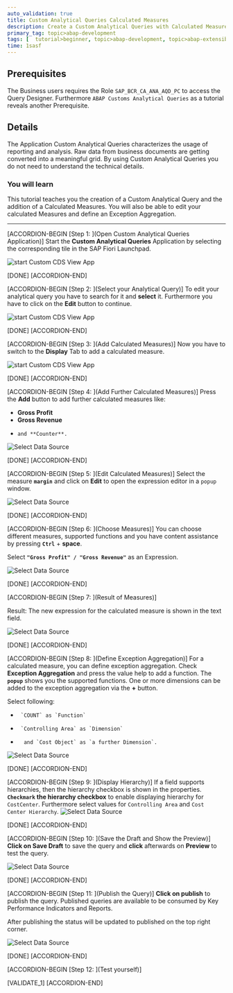 ```yaml
---
auto_validation: true
title: Custom Analytical Queries Calculated Measures
description: Create a Custom Analytical Queries with Calculated Measures.
primary_tag: topic>abap-development
tags: [  tutorial>beginner, topic>abap-development, topic>abap-extensibility ]
time: 1sasf
---
```


## Prerequisites  
The Business users requires the Role `SAP_BCR_CA_ANA_AQD_PC` to access the Query Designer.
Furthermore `ABAP Customs Analytical Queries` as a tutorial reveals another Prerequisite.

## Details
The Application Custom Analytical Queries characterizes the usage of reporting and analysis.
Raw data from business documents are getting converted into a meaningful grid.
By using Custom Analytical Queries you do not need to understand the technical details.

### You will learn  
This tutorial teaches you the creation of a Custom Analytical Query and the addition of a Calculated Measures. You will also be able to edit your calculated Measures and define an Exception Aggregation.

---
[ACCORDION-BEGIN [Step 1: ](Open Custom Analytical Queries Application)]
Start the **Custom Analytical Queries** Application by selecting the corresponding tile in the SAP Fiori Launchpad.

![start Custom CDS View App](FLP.png)

[DONE]
[ACCORDION-END]

[ACCORDION-BEGIN [Step 2: ](Select your Analytical Query)]
To edit your analytical query you have to search for it and **select** it.
Furthermore you have to click on the **Edit** button to continue.

![start Custom CDS View App](select.png)

[DONE]
[ACCORDION-END]

[ACCORDION-BEGIN [Step 3: ](Add Calculated Measures)]
Now you have to switch to the **Display** Tab to add a calculated measure.

![start Custom CDS View App](calculated-measures.png)

[DONE]
[ACCORDION-END]

[ACCORDION-BEGIN [Step 4: ](Add Further Calculated Measures)]
Press the **Add** button to add further calculated measures like:

-    **Gross Profit**
-    **Gross Revenue**
-     and **Counter**.

![Select Data Source](further-measures.png)

[DONE]
[ACCORDION-END]

[ACCORDION-BEGIN [Step 5: ](Edit Calculated Measures)]
Select the measure **`margin`** and click on **Edit** to open the expression editor in a `popup` window.

![Select Data Source](calculated-measures2.png)

[DONE]
[ACCORDION-END]

[ACCORDION-BEGIN [Step 6: ](Choose Measures)]
You can choose different measures, supported functions and you have content assistance by pressing **`Ctrl`** + **space**.

Select **`"Gross Profit" / "Gross Revenue"`** as an Expression.

![Select Data Source](calculated-measures3.png)

[DONE]
[ACCORDION-END]

[ACCORDION-BEGIN [Step 7: ](Result of Measures)]

Result:
The new expression for the calculated measure is shown in the text field.

![Select Data Source](calculated-measures4.png)

[DONE]
[ACCORDION-END]

[ACCORDION-BEGIN [Step 8: ](Define Exception Aggregation)]
For a calculated measure, you can define exception aggregation. Check **Exception Aggregation** and press the value help to add a function. The **`popup`** shows you the supported functions. One or more dimensions can be added to the exception aggregation via the **+** button.

Select following:

-      `COUNT` as `Function`
-      `Controlling Area` as `Dimension`
-       and `Cost Object` as `a further Dimension`.

![Select Data Source](calculated-measures5.png)

[DONE]
[ACCORDION-END]

[ACCORDION-BEGIN [Step 9: ](Display Hierarchy)]
If a field supports hierarchies, then the hierarchy checkbox is shown in the properties.
**`Checkmark` the hierarchy checkbox** to enable displaying hierarchy for `CostCenter`.
Furthermore select values for `Controlling Area` and `Cost Center Hierarchy`.
![Select Data Source](costcenter.png)

[DONE]
[ACCORDION-END]

[ACCORDION-BEGIN [Step 10: ](Save the Draft and Show the Preview)]
**Click on Save Draft** to save the query and **click** afterwards on **Preview** to test the query.

![Select Data Source](save.png)

[DONE]
[ACCORDION-END]

[ACCORDION-BEGIN [Step 11: ](Publish the Query)]
**Click on publish** to publish the query. Published queries are available to be consumed by Key Performance Indicators and Reports.  

After publishing the status will be updated to published on the top right corner.

![Select Data Source](publish.png)

[DONE]
[ACCORDION-END]

[ACCORDION-BEGIN [Step 12: ](Test yourself)]

[VALIDATE_1]
[ACCORDION-END]
